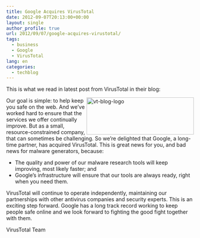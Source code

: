 ```yaml
---
title: Google Acquires VirusTotal
date: 2012-09-07T20:13:00+00:00
layout: single
author_profile: true
url: 2012/09/07/google-acquires-virustotal/
tags:
  - business
  - Google
  - VirusTotal
lang: en
categories: 
  - techblog
---
```

This is what we read in latest post from VirusTotal in their blog:

<a href="http://lh4.ggpht.com/-vKajg7dM7do/UEpOXEKhBeI/AAAAAAAAHXg/CzWAKwAdjFM/s1600-h/vt-blog-logo%25255B2%25255D.png" target="_blank"><img title="vt-blog-logo" border="0" alt="vt-blog-logo" align="right" src="http://lh4.ggpht.com/-6jzOYP2iOgg/UEpOaoYvdYI/AAAAAAAAHXo/sfh5bHhdSPc/vt-blog-logo_thumb.png?imgmax=800" width="288" height="100" /></a>Our goal is simple: to help keep you safe on the web. And we’ve worked hard to ensure that the services we offer continually improve. But as a small, resource-constrained company, that can sometimes be challenging. So we’re delighted that Google, a long-time partner, has acquired VirusTotal. This is great news for you, and bad news for malware generators, because:

  * The quality and power of our malware research tools will keep improving, most likely faster; and
  * Google’s infrastructure will ensure that our tools are always ready, right when you need them.  

VirusTotal will continue to operate independently, maintaining our partnerships with other antivirus companies and security experts. This is an exciting step forward. Google has a long track record working to keep people safe online and we look forward to fighting the good fight together with them.

VirusTotal Team